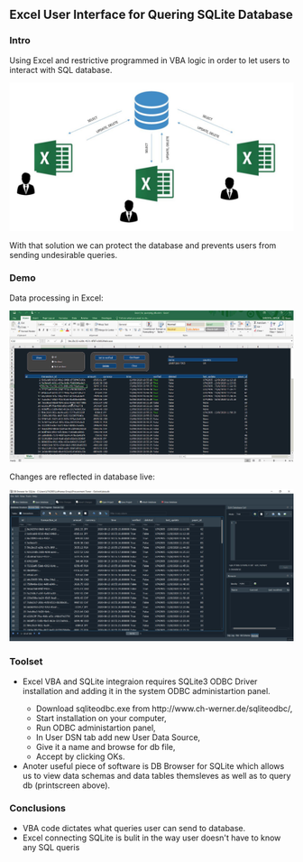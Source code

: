 <h2>Excel User Interface for Quering SQLite Database</h2>
<h3>Intro</h3>
<p>Using Excel and restrictive programmed in VBA logic in order to let users to interact with SQL database.</p>
<img src="images/excel-db.JPG">
<p>With that solution we can protect the database and prevents users from sending undesirable queries.</p>
<h3>Demo</h3>
<p>Data processing in Excel:</p>
<img src="images/qry.gif">
<p>Changes are reflected in database live:</p>
<img src="images/db.JPG">



<h3>Toolset</h3>
<ul>
  <li>Excel VBA and SQLite integraion requires SQLite3 ODBC Driver installation and adding it in the system ODBC administartion panel.</li>
  <ul>
    <li>Download sqliteodbc.exe from http://www.ch-werner.de/sqliteodbc/,</li>
    <li>Start installation on your computer,</li>
    <li>Run ODBC administartion panel,</li>
    <li>In User DSN tab add new User Data Source,</li>
    <li>Give it a name and browse for db file,</li>
    <li>Accept by clicking OKs.</li>
  </ul>
  <li>Anoter useful piece of software is DB Browser for SQLite which allows us to view data schemas and data tables themsleves as well as to query db (printscreen above).</li>
</ul>

<h3>Conclusions</h3>
<ul>
  <li>VBA code dictates what queries user can send to database.</li>
  <li>Excel connecting SQLite is bulit in the way user doesn't have to know any SQL queris</li>
<ul>
